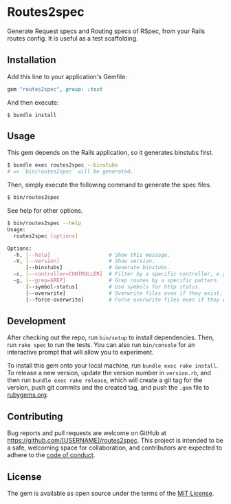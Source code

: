 # Routes2spec

Generate Request specs and Routing specs of RSpec, from your Rails routes config.
It is useful as a test scaffolding.

## Installation

Add this line to your application's Gemfile:

```ruby
gem "routes2spec", group: :test
```

And then execute:

    $ bundle install

## Usage

This gem depends on the Rails application, so it generates binstubs first.
```sh
$ bundle exec routes2spec --binstubs
# => `bin/routes2spec` will be generated.
```

Then, simply execute the following command to generate the spec files.
```sh
$ bin/routes2spec
```

See help for other options.
```sh
$ bin/routes2spec --help
Usage:
  routes2spec [options]

Options:
  -h, [--help]                   # Show this message.
  -V, [--version]                # Show version.
      [--binstubs]               # Generate binstubs.
  -c, [--controller=CONTROLLER]  # Filter by a specific controller, e.g. PostsController or Admin::PostsController.
  -g, [--grep=GREP]              # Grep routes by a specific pattern.
      [--symbol-status]          # Use symbols for http status.
      [--overwrite]              # Overwrite files even if they exist.
      [--force-overwrite]        # Force overwrite files even if they exist.
```

## Development

After checking out the repo, run `bin/setup` to install dependencies. Then, run `rake spec` to run the tests. You can also run `bin/console` for an interactive prompt that will allow you to experiment.

To install this gem onto your local machine, run `bundle exec rake install`. To release a new version, update the version number in `version.rb`, and then run `bundle exec rake release`, which will create a git tag for the version, push git commits and the created tag, and push the `.gem` file to [rubygems.org](https://rubygems.org).

## Contributing

Bug reports and pull requests are welcome on GitHub at https://github.com/[USERNAME]/routes2spec. This project is intended to be a safe, welcoming space for collaboration, and contributors are expected to adhere to the [code of conduct](https://github.com/[USERNAME]/routes2spec/blob/main/CODE_OF_CONDUCT.md).

## License

The gem is available as open source under the terms of the [MIT License](https://opensource.org/licenses/MIT).
